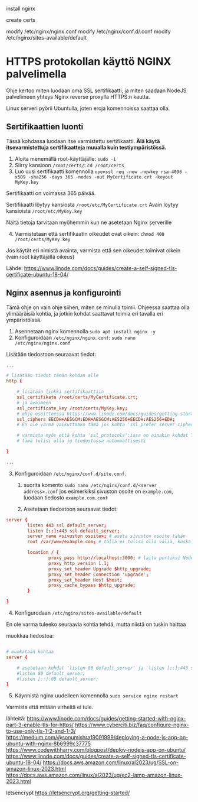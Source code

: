 install nginx

create certs

modify /etc/nginx/nginx.conf
modify /etc/nginx/conf.d/<server>.conf
modify /etc/nginx/sites-available/default

# HTTPS protokollan käyttö NGINX palvelimella

Ohje kertoo miten luodaan oma SSL sertifikaatti, ja miten saadaan NodeJS palvelimeen yhteys Nginx reverse proxylla HTTPS:n kautta.

Linux serveri pyörii Ubuntulla, joten eroja komennoissa saattaa olla.

## Sertifikaattien luonti

Tässä kohdassa luodaan itse varmistettu sertifikaatti. **Älä käytä itsevarmistettuja sertifikaatteja muualla kuin testiympäristössä.**

1. Aloita menemällä root-käyttäjälle: `sudo -i`
2. Siirry kansioon `/root/certs/`: `cd /root/certs`
3. Luo uusi sertifikaatti komennolla `openssl req -new -newkey rsa:4096 -x509 -sha256 -days 365 -nodes -out MyCertificate.crt -keyout MyKey.key`

Sertifikaatti on voimassa 365 päivää.

Sertifikaatti löytyy kansiosta `/root/etc/MyCertificate.crt`
Avain löytyy kansioista `/root/etc/MyKey.key`

Näitä tietoja tarvitaan myöhemmin kun ne asetetaan Nginx serverille

4. Varmistetaan että sertifikaatin oikeudet ovat oikein: `chmod 400 /root/certs/MyKey.key`

Jos käytät eri nimistä avainta, varmista että sen oikeudet toimivat oikein (vain root käyttäjällä oikeus)

Lähde: https://www.linode.com/docs/guides/create-a-self-signed-tls-certificate-ubuntu-18-04/

## Nginx asennus ja konfigurointi

Tämä ohje on vain ohje siihen, miten se minulla toimii. Ohjeessa saattaa olla ylimääräisiä kohtia, ja jotkin kohdat saattavat toimia eri tavalla eri ympäristöissä.

1. Asennetaan nginx komennolla `sudo apt install nginx -y`
2. Konfiguroidaan `/etc/nginx/nginx.conf`: `sudo nano /etc/nginx/nginx.conf`

Lisätään tiedostoon seuraavat tiedot:
```conf
...

# lisätään tiedot tämän kohdan alle
http {

    # lisätään linkki sertifikaattiin
    ssl_certifikate /root/certs/MyCertificate.crt;
    # ja avaimeen
    ssl_certificate_key /root/certs/MyKey.key;
    # ohje osoitteessa https://www.linode.com/docs/guides/getting-started-with-nginx-part-3-enable-tls-for-https/ asettaa myös seuraavan kohdan:
    ssl_ciphers EECDH+AESGCM:EDH+AESGCM:AES256+EECDH:AES256+EDH;
    # En ole varma vaikuttaako tämä jos kohta 'ssl_prefer_server_ciphers on;' on käytössä.

    # varmista myös että kohta 'ssl_protocols':issa on ainakin kohdat TLSv1.1 ja TLS1.2
    # tämä tulisi olla jo tiedostossa automaattisesti

}

...

```

3. Konfiguroidaan `/etc/nginx/conf.d/site.conf`.
    1. suorita komento `sudo nano /etc/nginx/conf.d/<server address>.conf`
jos esimerkiksi sivuston osoite on `example.com`, luodaan tiedosto `example.com.conf`

    2. Asetetaan tiedostoon seuraavat tiedot:

```conf
server {
        listen 443 ssl default_server;
        listen [::]:443 ssl default_server;
        server_name <sivuston osoite>; # aseta sivuston osoite tähän
        root /var/www/example.com; # tällä ei tulisi olla väliä, koska emme jaa staattisia tiedostoja

        location / {
                proxy_pass http://localhost:3000; # laita portiksi NodeJS portti
                proxy_http_version 1.1;
                proxy_set_header Upgrade $http_upgrade;
                proxy_set_header Connection 'upgrade';
                proxy_set_header Host $host;
                proxy_cache_bypass $http_upgrade;
        }

}
```

4. Konfigurodaan `/etc/nginx/sites-available/default`

En ole varma tuleeko seuraavia kohtia tehdä, mutta niistä on tuskin haittaa

muokkaa tiedostoa:

```conf

# muokataan kohtaa
server {

    # asetetaan kohdat 'listen 80 default_server' ja 'listen [::]:443 ssl default_server; kommentteihin
    #listen 80 default_server;
    #listen [::]:80 default_server;
}

```

5. Käynnistä nginx uudelleen komennolla `sudo service nginx restart`

Varmista että mitään virheitä ei tule.

lähteitä:
https://www.linode.com/docs/guides/getting-started-with-nginx-part-3-enable-tls-for-https/
https://www.cyberciti.biz/faq/configure-nginx-to-use-only-tls-1-2-and-1-3/
https://medium.com/@sonumishra19091999/deploying-a-node-js-app-on-ubuntu-with-nginx-8b6999c37775
https://www.codewithharry.com/blogpost/deploy-nodejs-app-on-ubuntu/
https://www.linode.com/docs/guides/create-a-self-signed-tls-certificate-ubuntu-18-04/
https://docs.aws.amazon.com/linux/al2023/ug/SSL-on-amazon-linux-2023.html
https://docs.aws.amazon.com/linux/al2023/ug/ec2-lamp-amazon-linux-2023.html

letsencrypt
https://letsencrypt.org/getting-started/